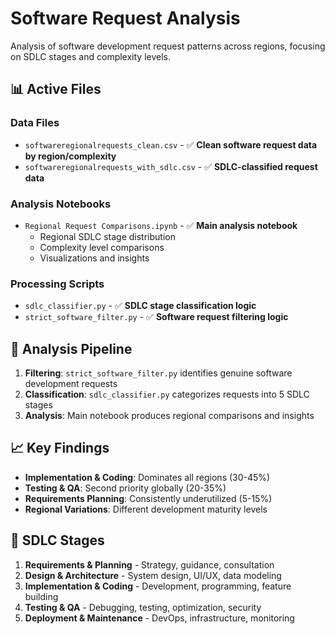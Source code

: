 # Software Request Analysis

Analysis of software development request patterns across regions, focusing on SDLC stages and complexity levels.

## 📊 Active Files

### **Data Files**
- `softwareregionalrequests_clean.csv` - ✅ **Clean software request data by region/complexity**
- `softwareregionalrequests_with_sdlc.csv` - ✅ **SDLC-classified request data**

### **Analysis Notebooks**
- `Regional Request Comparisons.ipynb` - ✅ **Main analysis notebook**
  - Regional SDLC stage distribution
  - Complexity level comparisons
  - Visualizations and insights

### **Processing Scripts**
- `sdlc_classifier.py` - ✅ **SDLC stage classification logic**
- `strict_software_filter.py` - ✅ **Software request filtering logic**

## 🔄 Analysis Pipeline

1. **Filtering**: `strict_software_filter.py` identifies genuine software development requests
2. **Classification**: `sdlc_classifier.py` categorizes requests into 5 SDLC stages
3. **Analysis**: Main notebook produces regional comparisons and insights

## 📈 Key Findings

- **Implementation & Coding**: Dominates all regions (30-45%)
- **Testing & QA**: Second priority globally (20-35%)
- **Requirements Planning**: Consistently underutilized (5-15%)
- **Regional Variations**: Different development maturity levels

## 🎯 SDLC Stages

1. **Requirements & Planning** - Strategy, guidance, consultation
2. **Design & Architecture** - System design, UI/UX, data modeling
3. **Implementation & Coding** - Development, programming, feature building
4. **Testing & QA** - Debugging, testing, optimization, security
5. **Deployment & Maintenance** - DevOps, infrastructure, monitoring